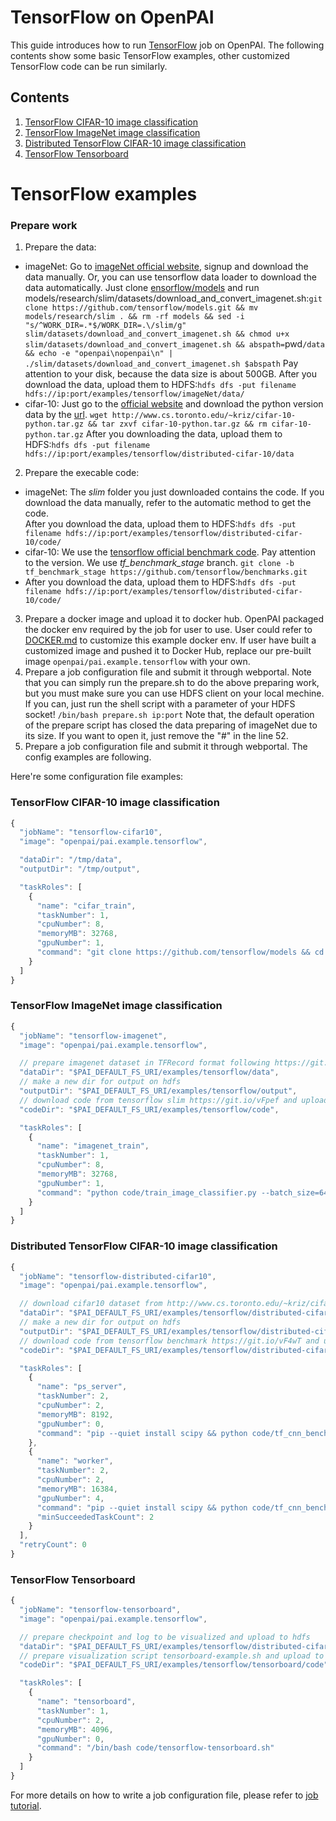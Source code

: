 <!--
  Copyright (c) Microsoft Corporation
  All rights reserved.

  MIT License

  Permission is hereby granted, free of charge, to any person obtaining a copy of this software and associated
  documentation files (the "Software"), to deal in the Software without restriction, including without limitation
  the rights to use, copy, modify, merge, publish, distribute, sublicense, and/or sell copies of the Software, and
  to permit persons to whom the Software is furnished to do so, subject to the following conditions:
  The above copyright notice and this permission notice shall be included in all copies or substantial portions of the Software.

  THE SOFTWARE IS PROVIDED *AS IS*, WITHOUT WARRANTY OF ANY KIND, EXPRESS OR IMPLIED, INCLUDING
  BUT NOT LIMITED TO THE WARRANTIES OF MERCHANTABILITY, FITNESS FOR A PARTICULAR PURPOSE AND
  NONINFRINGEMENT. IN NO EVENT SHALL THE AUTHORS OR COPYRIGHT HOLDERS BE LIABLE FOR ANY CLAIM,
  DAMAGES OR OTHER LIABILITY, WHETHER IN AN ACTION OF CONTRACT, TORT OR OTHERWISE, ARISING FROM,
  OUT OF OR IN CONNECTION WITH THE SOFTWARE OR THE USE OR OTHER DEALINGS IN THE SOFTWARE.
-->


# TensorFlow on OpenPAI

This guide introduces how to run [TensorFlow](https://www.tensorflow.org/) job on OpenPAI.
The following contents show some basic TensorFlow examples, other customized TensorFlow code can be run similarly.


## Contents

1. [TensorFlow CIFAR-10 image classification](#tensorflow-cifar-10-image-classification)
2. [TensorFlow ImageNet image classification](#tensorflow-imagenet-image-classification)
3. [Distributed TensorFlow CIFAR-10 image classification](#distributed-tensorflow-cifar-10-image-classification )
4. [TensorFlow Tensorboard](#tensorflow-tensorboard)

# TensorFlow examples

### Prepare work
1. Prepare the data:
* imageNet: Go to [imageNet official website](http://www.image-net.org/download-images), signup and download the data manually. Or, you can use tensorflow data loader to download the data automatically. Just clone [ensorflow/models](https://github.com/tensorflow/models) and run models/research/slim/datasets/download_and_convert_imagenet.sh:`git clone https://github.com/tensorflow/models.git && mv models/research/slim . && rm -rf models && sed -i "s/^WORK_DIR=.*$/WORK_DIR=.\/slim/g" slim/datasets/download_and_convert_imagenet.sh && chmod u+x slim/datasets/download_and_convert_imagenet.sh && abspath=`pwd`/data && echo -e "openpai\nopenpai\n" | ./slim/datasets/download_and_convert_imagenet.sh $abspath`
Pay attention to your disk, because the data size is about 500GB.
After you download the data, upload them to HDFS:`hdfs dfs -put filename hdfs://ip:port/examples/tensorflow/imageNet/data/`
* cifar-10: Just go to the [official website](http://www.cs.toronto.edu/~kriz/cifar.html) and download the python version data by the [url](http://www.cs.toronto.edu/~kriz/cifar-10-python.tar.gz). `wget http://www.cs.toronto.edu/~kriz/cifar-10-python.tar.gz && tar zxvf cifar-10-python.tar.gz && rm cifar-10-python.tar.gz`
After you downloading the data, upload them to HDFS:`hdfs dfs -put filename hdfs://ip:port/examples/tensorflow/distributed-cifar-10/data`
2. Prepare the execable code:
* imageNet: The *slim* folder you just downloaded contains the code. If you download the data manually, refer to the automatic method to get the code.  
After you download the data, upload them to HDFS:`hdfs dfs -put filename hdfs://ip:port/examples/tensorflow/distributed-cifar-10/code/`
* cifar-10: We use the [tensorflow official benchmark code](https://github.com/tensorflow/benchmarks). Pay attention to the version. We use *tf_benchmark_stage* branch. `git clone -b tf_benchmark_stage https://github.com/tensorflow/benchmarks.git`
* After you download the data, upload them to HDFS:`hdfs dfs -put filename hdfs://ip:port/examples/tensorflow/distributed-cifar-10/code/`
3. Prepare a docker image and upload it to docker hub. OpenPAI packaged the docker env required by the job for user to use. User could refer to [DOCKER.md](./DOCKER.md) to customize this example docker env. If user have built a customized image and pushed it to Docker Hub, replace our pre-built image `openpai/pai.example.tensorflow` with your own.
4. Prepare a job configuration file and submit it through webportal. Note that you can simply run the prepare.sh to do the above preparing work, but you must make sure you can use HDFS client on your local mechine. If you can, just run the shell script with a parameter of your HDFS socket! `/bin/bash prepare.sh ip:port`
Note that, the default operation of the prepare script has closed the data preparing of imageNet due to its size. If you want to open it, just remove the "#" in the line 52.
5. Prepare a job configuration file and submit it through webportal. The config examples are following.

Here're some configuration file examples:

### TensorFlow CIFAR-10 image classification 

```js
{
  "jobName": "tensorflow-cifar10",
  "image": "openpai/pai.example.tensorflow",

  "dataDir": "/tmp/data",
  "outputDir": "/tmp/output",

  "taskRoles": [
    {
      "name": "cifar_train",
      "taskNumber": 1,
      "cpuNumber": 8,
      "memoryMB": 32768,
      "gpuNumber": 1,
      "command": "git clone https://github.com/tensorflow/models && cd models/research/slim && python download_and_convert_data.py --dataset_name=cifar10 --dataset_dir=$PAI_DATA_DIR && python train_image_classifier.py --batch_size=64 --model_name=inception_v3 --dataset_name=cifar10 --dataset_split_name=train --dataset_dir=$PAI_DATA_DIR --train_dir=$PAI_OUTPUT_DIR"
    }
  ]
}
```

### TensorFlow ImageNet image classification 

```js
{
  "jobName": "tensorflow-imagenet",
  "image": "openpai/pai.example.tensorflow",

  // prepare imagenet dataset in TFRecord format following https://git.io/vFxjh and upload to hdfs
  "dataDir": "$PAI_DEFAULT_FS_URI/examples/tensorflow/data",
  // make a new dir for output on hdfs
  "outputDir": "$PAI_DEFAULT_FS_URI/examples/tensorflow/output",
  // download code from tensorflow slim https://git.io/vFpef and upload to hdfs
  "codeDir": "$PAI_DEFAULT_FS_URI/examples/tensorflow/code",

  "taskRoles": [
    {
      "name": "imagenet_train",
      "taskNumber": 1,
      "cpuNumber": 8,
      "memoryMB": 32768,
      "gpuNumber": 1,
      "command": "python code/train_image_classifier.py --batch_size=64 --model_name=inception_v3 --dataset_name=imagenet --dataset_split_name=train --dataset_dir=$PAI_DATA_DIR --train_dir=$PAI_OUTPUT_DIR"
    }
  ]
}
```

### Distributed TensorFlow CIFAR-10 image classification 

```js
{
  "jobName": "tensorflow-distributed-cifar10",
  "image": "openpai/pai.example.tensorflow",

  // download cifar10 dataset from http://www.cs.toronto.edu/~kriz/cifar.html and upload to hdfs
  "dataDir": "$PAI_DEFAULT_FS_URI/examples/tensorflow/distributed-cifar-10/data",
  // make a new dir for output on hdfs
  "outputDir": "$PAI_DEFAULT_FS_URI/examples/tensorflow/distributed-cifar-10/output",
  // download code from tensorflow benchmark https://git.io/vF4wT and upload to hdfs
  "codeDir": "$PAI_DEFAULT_FS_URI/examples/tensorflow/distributed-cifar-10/code",

  "taskRoles": [
    {
      "name": "ps_server",
      "taskNumber": 2,
      "cpuNumber": 2,
      "memoryMB": 8192,
      "gpuNumber": 0,
      "command": "pip --quiet install scipy && python code/tf_cnn_benchmarks.py --local_parameter_device=cpu --batch_size=32 --model=resnet20 --variable_update=parameter_server --data_dir=$PAI_DATA_DIR --data_name=cifar10 --train_dir=$PAI_OUTPUT_DIR --ps_hosts=$PAI_TASK_ROLE_ps_server_HOST_LIST --worker_hosts=$PAI_TASK_ROLE_worker_HOST_LIST --job_name=ps --task_index=$PAI_CURRENT_TASK_ROLE_CURRENT_TASK_INDEX"
    },
    {
      "name": "worker",
      "taskNumber": 2,
      "cpuNumber": 2,
      "memoryMB": 16384,
      "gpuNumber": 4,
      "command": "pip --quiet install scipy && python code/tf_cnn_benchmarks.py --local_parameter_device=cpu --batch_size=32 --model=resnet20 --variable_update=parameter_server --data_dir=$PAI_DATA_DIR --data_name=cifar10 --train_dir=$PAI_OUTPUT_DIR --ps_hosts=$PAI_TASK_ROLE_ps_server_HOST_LIST --worker_hosts=$PAI_TASK_ROLE_worker_HOST_LIST --job_name=worker --task_index=$PAI_CURRENT_TASK_ROLE_CURRENT_TASK_INDEX",
      "minSucceededTaskCount": 2
    }
  ],
  "retryCount": 0
}
```

### TensorFlow Tensorboard

```js
{
  "jobName": "tensorflow-tensorboard",
  "image": "openpai/pai.example.tensorflow",

  // prepare checkpoint and log to be visualized and upload to hdfs
  "dataDir": "$PAI_DEFAULT_FS_URI/examples/tensorflow/distributed-cifar-10/output",
  // prepare visualization script tensorboard-example.sh and upload to hdfs
  "codeDir": "$PAI_DEFAULT_FS_URI/examples/tensorflow/tensorboard/code",

  "taskRoles": [
    {
      "name": "tensorboard",
      "taskNumber": 1,
      "cpuNumber": 2,
      "memoryMB": 4096,
      "gpuNumber": 0,
      "command": "/bin/bash code/tensorflow-tensorboard.sh"
    }
  ]
}
```

For more details on how to write a job configuration file, please refer to [job tutorial](../../docs/job_tutorial.md#json-config-file-for-job-submission).

